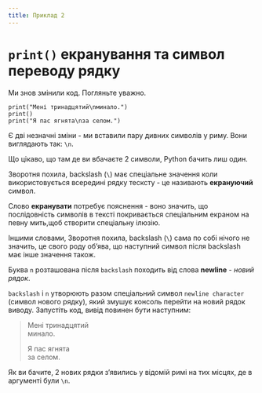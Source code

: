 ```yaml
---
title: Приклад 2
---
```


# `print()` екранування та символ переводу рядку
Ми знов змінили код. Погляньте уважно.

`print("Мені тринадцятий\nминало.")`  
`print()`  
`print("Я пас ягнята\nза селом.")`

Є дві незначні зміни - ми вставили пару дивних символів у риму. Вони виглядають так: `\n`.


Що цікаво, що там де ви вбачаєте 2 символи, Python бачить лиш один.

Зворотня похила, backslash (`\`) має спеціальне значення коли використовується всередині рядку тесксту - це називають **екрануючий** символ.

Слово **екранувати** потребує пояснення - воно значить, що послідовність символів в тексті покривається спеціальним екраном на певну мить,щоб створити спеціальну ілюзію.

Іншими словами, Зворотня похила, backslash (`\`) сама по собі нічого не значить, це свого роду обʼява, що наступний символ після backslash має інше значення також.

Буква `n` розташована після `backslash` походить від слова **newline** - _новий рядок_.

`backslash` і `n` утворюють разом спеціальний символ `newline character` (символ нового рядку), який змушує консоль перейти на новий рядок виводу.
Запустіть код, вивід повинен бути наступним:

> Мені тринадцятий  
> минало.   
>  
> Я пас ягнята  
> за селом.

Як ви бачите, 2 нових рядки зʼявились у відомій римі на тих місцях, де в аргументі були `\n`.
